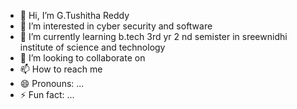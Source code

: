 - 👋 Hi, I’m G.Tushitha Reddy
- 👀 I’m interested in cyber security and software 
- 🌱 I’m currently learning b.tech 3rd yr 2 nd semister in sreewnidhi institute of science and technology
- 💞️ I’m looking to collaborate on 
- 📫 How to reach me 
- 😄 Pronouns: ...
- ⚡ Fun fact: ...

<!---
21311a12k3/21311a12k3 is a ✨ special ✨ repository because its `README.md` (this file) appears on your GitHub profile.
You can click the Preview link to take a look at your changes.
--->
